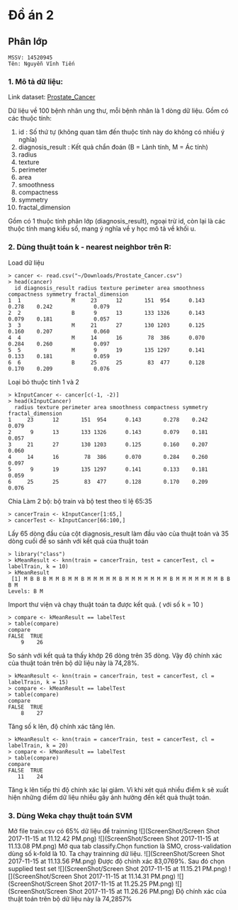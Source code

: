 # Đồ án 2
## Phân lớp
```
MSSV: 14520945
Tên: Nguyễn Vĩnh Tiến
```

### 1. Mô tả dữ liệu:

Link dataset: [Prostate_Cancer](https://discuss.analyticsvidhya.com/uploads/analyticsvidhya/original/1X/e70a1105cd36e53cc13b6075aaa3175d36610d94.csv)

Dữ liệu về 100 bệnh nhân ung thư, mỗi bệnh nhân là 1 dòng dữ liệu. Gồm có các thuộc tính:

1. id : Số thứ tự (không quan tâm đến thuộc tính này do không có nhiều ý nghĩa)
1. diagnosis_result : Kết quả chẩn đoán (B = Lành tính, M = Ác tính)
2. radius 
3. texture 
4. perimeter 
5. area 
6. smoothness 
7. compactness 
8. symmetry 
9. fractal_dimension

Gồm có 1 thuộc tính phân lớp (diagnosis_result), ngoại trừ id, còn lại là các thuộc tính mang kiểu số, mang ý nghĩa về y học mô tả về khối u.

### 2. Dùng thuật toán k -  nearest neighbor trên R:

Load dữ liệu

```
> cancer <- read.csv("~/Downloads/Prostate_Cancer.csv")
> head(cancer)
  id diagnosis_result radius texture perimeter area smoothness compactness symmetry fractal_dimension
1  1                M     23      12       151  954      0.143       0.278    0.242             0.079
2  2                B      9      13       133 1326      0.143       0.079    0.181             0.057
3  3                M     21      27       130 1203      0.125       0.160    0.207             0.060
4  4                M     14      16        78  386      0.070       0.284    0.260             0.097
5  5                M      9      19       135 1297      0.141       0.133    0.181             0.059
6  6                B     25      25        83  477      0.128       0.170    0.209             0.076
```

Loại bỏ thuộc tính 1 và 2

```
> kInputCancer <- cancer[c(-1, -2)]
> head(kInputCancer)
  radius texture perimeter area smoothness compactness symmetry fractal_dimension
1     23      12       151  954      0.143       0.278    0.242             0.079
2      9      13       133 1326      0.143       0.079    0.181             0.057
3     21      27       130 1203      0.125       0.160    0.207             0.060
4     14      16        78  386      0.070       0.284    0.260             0.097
5      9      19       135 1297      0.141       0.133    0.181             0.059
6     25      25        83  477      0.128       0.170    0.209             0.076
```

Chia Làm 2 bộ: bộ train và bộ test theo tỉ lệ 65:35

```
> cancerTrain <- kInputCancer[1:65,]
> cancerTest <- kInputCancer[66:100,] 
```


Lấy 65 dòng đầu của cột diagnosis_result làm đầu vào của thuật toán và 35 dòng cuối để so sánh với kết quả của thuật toán

```
> library("class")
> kMeanResult <- knn(train = cancerTrain, test = cancerTest, cl = labelTrain, k = 10)
> kMeanResult
 [1] M B B B M M B M M B M M M M M B M M M M M M M B M M M M M M M B B B M
Levels: B M
```

Import thư viện và chạy thuật toán ta được kết quả. ( với số k = 10 )

```
> compare <- kMeanResult == labelTest
> table(compare)
compare
FALSE  TRUE 
    9    26 
```

So sánh với kết quả ta thấy khớp 26 dòng trên 35 dòng. Vậy độ chính xác của thuật toán trên bộ dữ liệu này là 74,28%.

```
> kMeanResult <- knn(train = cancerTrain, test = cancerTest, cl = labelTrain, k = 15)
> compare <- kMeanResult == labelTest
> table(compare)
compare
FALSE  TRUE 
    8    27 
```

Tăng số k lên, độ chính xác tăng lên.

```
> kMeanResult <- knn(train = cancerTrain, test = cancerTest, cl = labelTrain, k = 20)
> compare <- kMeanResult == labelTest
> table(compare)
compare
FALSE  TRUE 
   11    24 
```
Tăng k lên tiếp thì độ chính xác lại giảm. Vì khi xét quá nhiều điểm k sẽ xuất hiện những điểm dữ liệu nhiễu gây ảnh hưởng đến kết quả thuật toán.

### 3. Dùng Weka chạy thuật toán SVM
Mở file train.csv có 65% dữ liệu để trainning
![](ScreenShot/Screen Shot 2017-11-15 at 11.12.42 PM.png)
![](ScreenShot/Screen Shot 2017-11-15 at 11.13.08 PM.png)
Mở qua tab classify.Chọn function là SMO, cross-validation dùng số k-fold là 10. Ta chạy trainning dữ liệu.
![](ScreenShot/Screen Shot 2017-11-15 at 11.13.56 PM.png)
Được độ chính xác 83,0769%. Sau đó chọn supplied test set
![](ScreenShot/Screen Shot 2017-11-15 at 11.15.21 PM.png)
![](ScreenShot/Screen Shot 2017-11-15 at 11.14.31 PM.png)
![](ScreenShot/Screen Shot 2017-11-15 at 11.25.25 PM.png)
![](ScreenShot/Screen Shot 2017-11-15 at 11.26.26 PM.png)
Độ chính xác của thuật toán trên bộ dữ liệu này là 74,2857%
